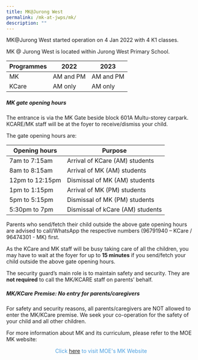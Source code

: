 ```yaml
---
title: MK@Jurong West
permalink: /mk-at-jwps/mk/
description: ""
---
```

MK@Jurong West started operation on 4 Jan 2022 with 4 K1 classes.

MK @ Jurong West is located within Jurong West Primary School. 

| Programmes | 2022 | 2023 |
| -------- | -------- | -------- |
| MK     | AM and PM     | AM and PM     |
| KCare | AM only | AM only |

		
##### MK gate opening hours

The entrance is via the MK Gate beside block 601A Multu-storey carpark. KCARE/MK staff will be at the foyer to receive/dismiss your child.
	
The gate opening hours are:

| Opening hours | Purpose |
| -------- | -------- |
| 7am to 7:15am     | Arrival of KCare (AM) students     |
| 8am to 8:15am | Arrival of MK (AM) students |
| 12pm to 12:15pm | Dismissal of MK (AM) students |
| 1pm to 1:15pm | Arrival of MK (PM) students |
| 5pm to 5:15pm | Dismissal of MK (PM) students |
| 5:30pm to 7pm | Dismissal of kCare (AM) students |


Parents who send/fetch their child outside the above gate opening hours are advised to call/WhatsApp the respective numbers (96791940 – KCare / 96474301 - MK) first.

As the KCare and MK staff will be busy taking care of all the children, you may have to wait at the foyer for up to **15 minutes** if you send/fetch your child outside the above gate opening hours.

The security guard’s main role is to maintain safety and security. They are **not required** to call the MK/KCARE staff on parents’ behalf.

##### MK/KCare Premise: No entry for parents/caregivers

For safety and security reasons, all parents/caregivers are NOT allowed to enter the MK/KCare premise. We seek your co-operation for the safety of your child and all other children.
		
For more information about MK and its curriculum, please refer to the MOE MK website:


<p style = "text-align: center; color: #4a9fe0"> Click <a href="https://moe.gov.sg/preschool/moe-kindergarten/" target = "_blank">here</a> to visit MOE's MK Website